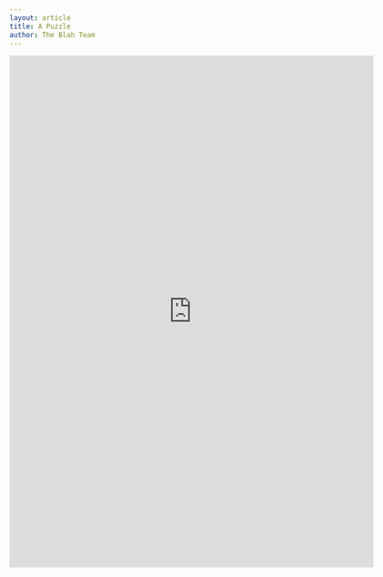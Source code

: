 ```yaml
---
layout: article
title: A Puzzle
author: The Blah Team
---
```


<iframe class="col-10" width="640px" height="900px" src="https://forms.office.com/Pages/ResponsePage.aspx?id=DQSIkWdsW0yxEjajBLZtrQAAAAAAAAAAAAN__j9QA_NUM0NIVVY2WDBHSllDUjVVUUo0WDNRRFVDNS4u&amp;embed=true" frameborder="0" marginwidth="0" marginheight="0" style="border: none;" allowfullscreen="" webkitallowfullscreen="" mozallowfullscreen="" msallowfullscreen=""></iframe>
